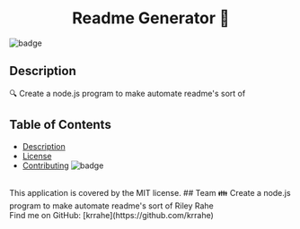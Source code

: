 <h1 align="center">Readme Generator  👋</h1>
  
![badge](https://img.shields.io/badge/license-MIT-brightgreen)<br />
## Description
🔍 Create a node.js program to make automate readme's sort of 
## Table of Contents
- [Description](#description)
- [License](#license)
- [Contributing](#Team)
![badge](https://img.shields.io/badge/license-MIT-brightgreen)
<br />
This application is covered by the MIT license. 
## Team
👪 Create a node.js program to make automate readme's sort of Riley Rahe
<br />
Find me on GitHub: [krrahe](https://github.com/krrahe)<br />
